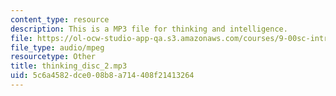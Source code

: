 ```yaml
---
content_type: resource
description: This is a MP3 file for thinking and intelligence.
file: https://ol-ocw-studio-app-qa.s3.amazonaws.com/courses/9-00sc-introduction-to-psychology-fall-2011/5c6a4582dce008b8a714408f21413264_thinking_disc_2.mp3
file_type: audio/mpeg
resourcetype: Other
title: thinking_disc_2.mp3
uid: 5c6a4582-dce0-08b8-a714-408f21413264
---
```

